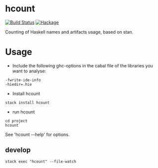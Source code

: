 hcount
===

[![Build Status](https://travis-ci.org/tonyday567/hcount.svg)](https://travis-ci.org/tonyday567/hcount) [![Hackage](https://img.shields.io/hackage/v/hcount.svg)](https://hackage.haskell.org/package/hcount)

Counting of Haskell names and artifacts usage, based on stan.

Usage
===

- Include the following ghc-options in the cabal file of the libraries you want to analyse:

```
-fwrite-ide-info
-hiedir=.hie
```
- Install hcount

```
stack install hcount
```

- run hcount

```
cd project
hcount
```

See 'hcount --help' for options.

develop
----

```
stack exec "hcount" --file-watch
```

